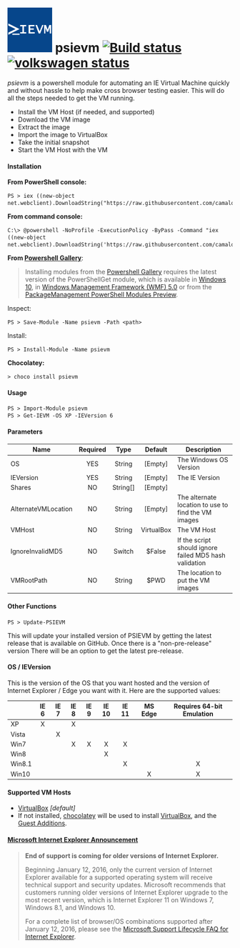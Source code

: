 # ![PSIEVM][14] psievm [![Build status][15]][16] [![volkswagen status][17]][18] <!--[![codecov.io][24]][25]-->

 *psievm* is a powershell module for automating an IE Virtual Machine quickly and without hassle to help make cross browser testing easier. This will do all the steps needed to get the VM running. 

- Install the VM Host (if needed, and supported)
- Download the VM image
- Extract the image
- Import the image to VirtualBox
- Take the initial snapshot
- Start the VM Host with the VM

#### Installation

**From PowerShell console:**

    PS > iex ((new-object net.webclient).DownloadString("https://raw.githubusercontent.com/camalot/psievm/master/psievm/psievm.package/tools/chocolateyInstall.ps1"));

**From command console:**

    C:\> @powershell -NoProfile -ExecutionPolicy -ByPass -Command "iex ((new-object net.webclient).DownloadString('https://raw.githubusercontent.com/camalot/psievm/master/psievm/psievm.package/tools/chocolateyInstall.ps1'))"

**From [Powershell Gallery][23]**: 

> Installing modules from the [Powershell Gallery][19] requires the latest version of the PowerShellGet module, which is available in [Windows 10][21], in [Windows Management Framework (WMF) 5.0][20] or from the [PackageManagement PowerShell Modules Preview][22].

Inspect:

    PS > Save-Module -Name psievm -Path <path>
Install:

    PS > Install-Module -Name psievm

**Chocolatey:**

    > choco install psievm




#### Usage

    PS > Import-Module psievm
    PS > Get-IEVM -OS XP -IEVersion 6  

#### Parameters

| Name                	| Required 	|   Type   	|   Default  	|  Description  |
|---------------------	|:--------:	|:--------:	|:----------:	|-------------- |
| OS                  	|    YES   	| String   	| [Empty]    	| The Windows OS Version |
| IEVersion           	|    YES   	| String   	| [Empty]    	| The IE Version |
| Shares              	|    NO    	| String[] 	| [Empty]    	|  |
| AlternateVMLocation 	|    NO    	| String   	| [Empty]    	| The alternate location to use to find the VM images |
| VMHost              	|    NO    	| String   	| VirtualBox 	| The VM Host |
| IgnoreInvalidMD5    	|    NO    	| Switch  	| $False     	| If the script should ignore failed MD5 hash validation |
| VMRootPath            |    NO     | String    | $PWD        | The location to put the VM images |


#### Other Functions

    PS > Update-PSIEVM
This will update your installed version of PSIEVM by getting the latest release that is available on GitHub. Once there is a "non-pre-release" version
There will be an option to get the latest pre-release.

#### OS / IEVersion
This is the version of the OS that you want hosted and the version of Internet Explorer / Edge you want with it. Here are the supported values:

|        	| IE 6 	| IE 7 	| IE 8 	| IE 9 	| IE 10 	| IE 11 	| MS Edge 	| Requires 64-bit Emulation |
|--------	|:----:	|:----:	|:----:	|:----:	|:-----:	|:-----:	|:-------:	|:------------------------: |
| XP     	|   X  	|      	| X    	|      	|       	|       	|         	|                           |
| Vista  	|      	| X    	|      	|      	|       	|       	|         	|                           |
| Win7   	|      	|      	| X    	| X    	| X     	| X     	|         	|                           |
| Win8   	|      	|      	|      	|      	| X     	|       	|         	|                           |
| Win8.1 	|      	|      	|      	|      	|       	| X     	|         	| X                         |
| Win10  	|      	|      	|      	|      	|       	|       	| X       	| X                         |


#### Supported VM Hosts

- [VirtualBox][4] _[default]_
 - If not installed, [chocolatey][1] will be used to install [VirtualBox][2], and the [Guest Additions][3].

#### [Microsoft Internet Explorer Announcement][12]

>  **End of support is coming for older versions of Internet Explorer.**
> 
> Beginning January 12, 2016, only the current version of Internet Explorer available for a supported operating system will receive technical support and security updates. Microsoft recommends that customers running older versions of Internet Explorer upgrade to the most recent version, which is Internet Explorer 11 on Windows 7, Windows 8.1, and Windows 10.
>
> For a complete list of browser/OS combinations supported after January 12, 2016, please see the [Microsoft Support Lifecycle FAQ for Internet Explorer][13].

[1]: https://chocolatey.org
[2]: https://chocolatey.org/packages/virtualbox
[3]: https://chocolatey.org/packages/VBoxGuestAdditions.install
[4]: https://www.virtualbox.org/
[5]: https://chocolatey.org/packages/vagrant
[6]: https://www.vagrantup.com/
[7]: https://www.vmware.com/products/player
[8]: https://chocolatey.org/packages/vmwareplayer
[9]: https://www.powershellgallery.com/
[10]: http://go.microsoft.com/fwlink/?LinkID=624830&clcid=0x409
[11]: http://go.microsoft.com/fwlink/?LinkId=398175
[12]: https://technet.microsoft.com/en-us/ie/mt163707?utm_content=buffer3b3ad&utm_medium=social&utm_source=twitter.com&utm_campaign=buffer
[13]: https://support.microsoft.com/en-us/lifecycle#gp/Microsoft-Internet-Explorer
[14]: https://raw.githubusercontent.com/camalot/psievm/master/psievm/psievm.package/assets/psievm.png
[15]: https://ci.appveyor.com/api/projects/status/kxd0a7tvffjiqgm7?svg=true
[16]: https://ci.appveyor.com/project/camalot/psievm
[17]: https://auchenberg.github.io/volkswagen/volkswargen_ci.svg?v=1
[18]: https://github.com/auchenberg/volkswagen
[19]: https://www.powershellgallery.com/packages/psievm/
[20]: http://go.microsoft.com/fwlink/?LinkId=398175
[21]: http://go.microsoft.com/fwlink/?LinkID=624830&clcid=0x409
[22]: https://www.microsoft.com/en-us/download/details.aspx?id=49186
[23]: https://www.powershellgallery.com/pages/GettingStarted
[24]: https://codecov.io/github/camalot/psievm/coverage.svg?branch=master
[25]: https://codecov.io/github/camalot/psievm?branch=master
